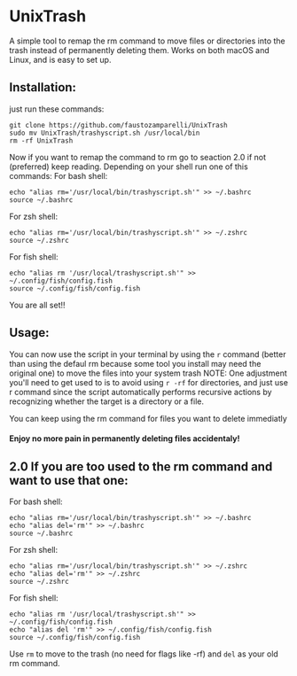 # UnixTrash
A simple tool to remap the rm command to move files or directories into the trash instead of permanently deleting them.
Works on both macOS and Linux, and is easy to set up.

## Installation:
just run these commands:
```shell
git clone https://github.com/faustozamparelli/UnixTrash
sudo mv UnixTrash/trashyscript.sh /usr/local/bin
rm -rf UnixTrash
```
Now if you want to remap the command to rm go to seaction 2.0 if not (preferred) keep reading.
Depending on your shell run one of this commands:
For bash shell:
```shell
echo "alias rm='/usr/local/bin/trashyscript.sh'" >> ~/.bashrc
source ~/.bashrc
```
For zsh shell:
```shell
echo "alias rm='/usr/local/bin/trashyscript.sh'" >> ~/.zshrc
source ~/.zshrc
```
For fish shell:
```shell
echo "alias rm '/usr/local/trashyscript.sh'" >> ~/.config/fish/config.fish
source ~/.config/fish/config.fish
```
You are all set!!

## Usage:
You can now use the script in your terminal by using the ```r``` command (better than using the defaul rm because some tool you install may need the original one) to move the files into your system trash
NOTE: One adjustment you'll need to get used to is to avoid using ```r -rf``` for directories, and just use r command since the script automatically performs recursive actions by recognizing whether the target is a directory or a file.

You can keep using the rm command for files you want to delete immediatly

#### Enjoy no more pain in permanently deleting files accidentaly!

## 2.0 If you are too used to the rm command and want to use that one:
For bash shell:
```shell
echo "alias rm='/usr/local/bin/trashyscript.sh'" >> ~/.bashrc
echo "alias del='rm'" >> ~/.bashrc
source ~/.bashrc
```
For zsh shell:
```shell
echo "alias rm='/usr/local/bin/trashyscript.sh'" >> ~/.zshrc
echo "alias del='rm'" >> ~/.zshrc
source ~/.zshrc
```
For fish shell:
```shell
echo "alias rm '/usr/local/trashyscript.sh'" >> ~/.config/fish/config.fish
echo "alias del 'rm'" >> ~/.config/fish/config.fish
source ~/.config/fish/config.fish
```
Use ```rm``` to move to the trash (no need for flags like -rf) and ```del``` as your old rm command.
















